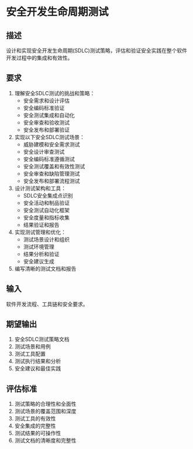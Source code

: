 # 安全开发生命周期测试

## 描述
设计和实现安全开发生命周期(SDLC)测试策略，评估和验证安全实践在整个软件开发过程中的集成和有效性。

## 要求
1. 理解安全SDLC测试的挑战和策略：
   - 安全需求和设计评估
   - 安全编码标准验证
   - 安全测试集成和自动化
   - 安全审查和验收测试
   - 安全发布和部署验证
2. 实现以下安全SDLC测试场景：
   - 威胁建模和安全需求测试
   - 安全设计审查测试
   - 安全编码标准遵循测试
   - 安全测试覆盖和有效性测试
   - 安全审查和缺陷管理测试
   - 安全发布和部署流程测试
3. 设计测试架构和工具：
   - SDLC安全集成点识别
   - 安全活动和制品验证
   - 安全测试自动化框架
   - 安全度量和指标收集
   - 结果验证和报告
4. 实现测试管理和优化：
   - 测试场景设计和组织
   - 测试环境管理
   - 结果分析和验证
   - 安全建议生成
5. 编写清晰的测试文档和报告

## 输入
软件开发流程、工具链和安全要求。

## 期望输出
1. 安全SDLC测试策略文档
2. 测试场景和用例
3. 测试工具配置
4. 测试执行结果和分析
5. 安全建议和最佳实践

## 评估标准
1. 测试策略的合理性和全面性
2. 测试场景的覆盖范围和深度
3. 测试工具的有效性
4. 安全集成的完整性
5. 测试结果的可操作性
6. 测试文档的清晰度和完整性